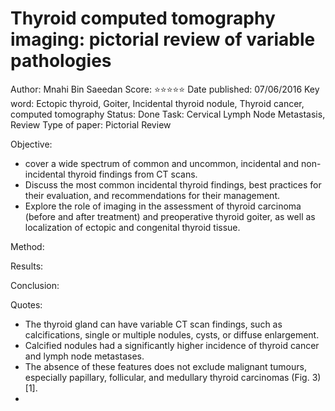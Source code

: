 # Thyroid computed tomography imaging: pictorial review of variable pathologies

Author: Mnahi Bin Saeedan
Score: ⭐️⭐️⭐️⭐️⭐️
Date published: 07/06/2016
Key word: Ectopic thyroid, Goiter, Incidental thyroid nodule, Thyroid cancer, computed tomography
Status: Done
Task: Cervical Lymph Node Metastasis, Review
Type of paper: Pictorial Review

Objective:

- cover a wide spectrum of common and uncommon, incidental and non-incidental thyroid findings from CT scans.
- Discuss the most common incidental thyroid findings, best practices for their evaluation, and recommendations for their management.
- Explore the role of imaging in the assessment of thyroid carcinoma (before and after treatment) and preoperative thyroid goiter, as well as localization of ectopic and congenital thyroid tissue.

Method:

Results:

Conclusion:

Quotes:

- The thyroid gland can have variable CT scan findings, such as calcifications, single or multiple nodules, cysts, or diffuse enlargement.
- Calcified nodules had a significantly higher incidence of thyroid cancer and lymph node metastases.
- The absence of these features does not exclude malignant tumours, especially papillary, follicular, and medullary thyroid carcinomas (Fig. 3) [1].
-